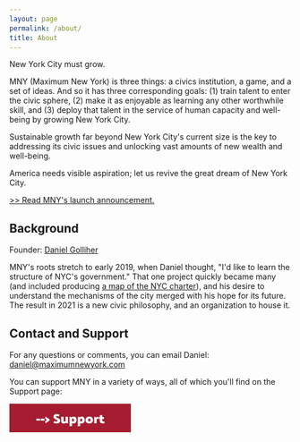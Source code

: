 ```yaml
---
layout: page
permalink: /about/
title: About
---
```


New York City must grow. 

MNY (Maximum New York) is three things: a civics institution, a game, and a set of ideas. And so it has three corresponding goals: (1) train talent to enter the civic sphere, (2) make it as enjoyable as learning any other worthwhile skill, and (3) deploy that talent in the service of human capacity and well-being by growing New York City. 

Sustainable growth far beyond New York City's current size is the key to addressing its civic issues and unlocking vast amounts of new wealth and well-being.

America needs visible aspiration; let us revive the great dream of New York City.

[>> Read MNY's launch announcement.](/introducing-maximum-new-york)

## Background

Founder: [Daniel Golliher](https://twitter.com/danielgolliher/)

MNY's roots stretch to early 2019, when Daniel thought, "I'd like to learn the structure of NYC's government." That one project quickly became many (and included producing [a map of the NYC charter](https://golliher.substack.com/p/understanding-nycs-government)), and his desire to understand the mechanisms of the city merged with his hope for its future. The result in 2021 is a new civic philosophy, and an organization to house it. 

## Contact and Support

For any questions or comments, you can email Daniel: [daniel@maximumnewyork.com](mailto:daniel@maximumnewyork.com) 

You can support MNY in a variety of ways, all of which you'll find on the Support page: 

<a href="/support" target="_blank"> <img src="/support-button.png" alt="Support Maximum New York"> </a>